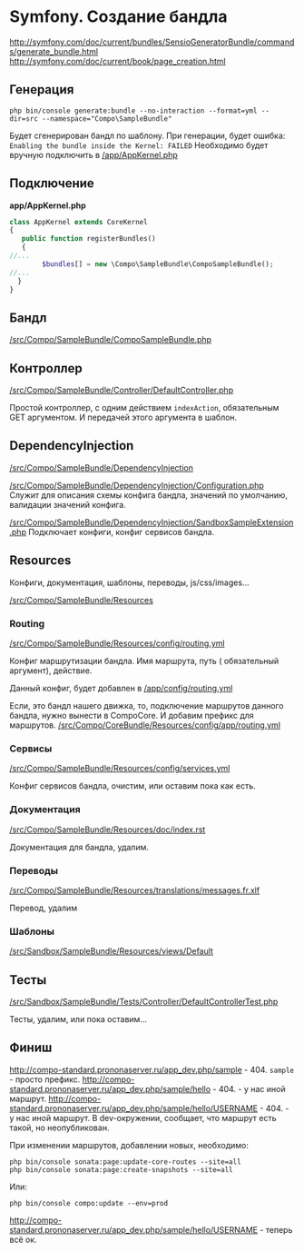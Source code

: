 # Symfony. Создание бандла

http://symfony.com/doc/current/bundles/SensioGeneratorBundle/commands/generate_bundle.html
http://symfony.com/doc/current/book/page_creation.html


## Генерация

```
php bin/console generate:bundle --no-interaction --format=yml --dir=src --namespace="Compo\SampleBundle"
```

Будет сгенерирован бандл по шаблону.
При генерации, будет ошибка: `Enabling the bundle inside the Kernel: FAILED`
Необходимо будет вручную подключить в [/app/AppKernel.php](/app/AppKernel.php)

## Подключение

**app/AppKernel.php**

```php
class AppKernel extends CoreKernel
{
   public function registerBundles()
   {
//...
        $bundles[] = new \Compo\SampleBundle\CompoSampleBundle();
//...
  }
}
```

## Бандл

[/src/Compo/SampleBundle/CompoSampleBundle.php](/src/Compo/SampleBundle/CompoSampleBundle.php)

## Контроллер

[/src/Compo/SampleBundle/Controller/DefaultController.php](/src/Compo/SampleBundle/Controller/DefaultController.php)

Простой контроллер, с одним действием `indexAction`, обязательным GET аргументом. И передачей этого аргумента в шаблон.

## DependencyInjection

[/src/Compo/SampleBundle/DependencyInjection](/src/Compo/SampleBundle/DependencyInjection)

[/src/Compo/SampleBundle/DependencyInjection/Configuration.php](/src/Compo/SampleBundle/DependencyInjection/Configuration.php)
Служит для описания схемы конфига бандла, значений по умолчанию, валидации значений конфига.

[/src/Compo/SampleBundle/DependencyInjection/SandboxSampleExtension.php](/src/Compo/SampleBundle/DependencyInjection/CompoSampleExtension.php)
Подключает конфиги, конфиг сервисов бандла.

## Resources

Конфиги, документация, шаблоны, переводы, js/css/images...

[/src/Compo/SampleBundle/Resources](/src/Compo/SampleBundle/Resources)

### Routing

[/src/Compo/SampleBundle/Resources/config/routing.yml](/src/Compo/SampleBundle/Resources/config/routing.yml)

Конфиг маршрутизации бандла. Имя маршрута, путь ( обязательный аргумент), действие.

Данный конфиг, будет добавлен в [/app/config/routing.yml](/app/config/routing.yml)

Если, это бандл нашего движка, то, подключение маршрутов данного бандла, нужно вынести в CompoCore. И добавим префикс для маршрутов.
[/src/Compo/CoreBundle/Resources/config/app/routing.yml](/src/Compo/CoreBundle/Resources/config/app/routing.yml)

### Сервисы

[/src/Compo/SampleBundle/Resources/config/services.yml](/src/Compo/SampleBundle/Resources/config/services.yml)

Конфиг сервисов бандла, очистим, или оставим пока как есть.

### Документация

[/src/Compo/SampleBundle/Resources/doc/index.rst](/src/Compo/SampleBundle/Resources/doc/index.rst)

Документация для бандла, удалим.

### Переводы

[/src/Compo/SampleBundle/Resources/translations/messages.fr.xlf](/src/Compo/SampleBundle/Resources/translations/messages.fr.xlf)

Перевод, удалим

### Шаблоны

[/src/Sandbox/SampleBundle/Resources/views/Default](/src/Sandbox/SampleBundle/Resources/views/Default)

## Тесты

[/src/Sandbox/SampleBundle/Tests/Controller/DefaultControllerTest.php](/src/Sandbox/SampleBundle/Tests/Controller/DefaultControllerTest.php)

Тесты, удалим, или пока оставим...

## Финиш

http://compo-standard.prononaserver.ru/app_dev.php/sample - 404. `sample` - просто префикс.
http://compo-standard.prononaserver.ru/app_dev.php/sample/hello - 404. - у нас иной маршрут.
http://compo-standard.prononaserver.ru/app_dev.php/sample/hello/USERNAME - 404. - у нас иной маршрут. В dev-окружении, сообщает, что маршрут есть такой, но неопубликован.

При изменении маршрутов, добавлении новых, необходимо:

```
php bin/console sonata:page:update-core-routes --site=all
php bin/console sonata:page:create-snapshots --site=all
```

Или:

```
php bin/console compo:update --env=prod
```

http://compo-standard.prononaserver.ru/app_dev.php/sample/hello/USERNAME - теперь всё ок.